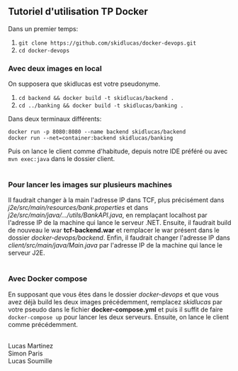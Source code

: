## Tutoriel d'utilisation TP Docker

Dans un premier temps:

1. `git clone https://github.com/skidlucas/docker-devops.git`
2. `cd docker-devops`


### Avec deux images en local

On supposera que skidlucas est votre pseudonyme.

1. `cd backend && docker build -t skidlucas/backend .`
2. `cd ../banking && docker build -t skidlucas/banking .` 

Dans deux terminaux différents:

`docker run -p 8080:8080 --name backend skidlucas/backend` <br />
`docker run --net=container:backend skidlucas/banking` 

Puis on lance le client comme d'habitude, depuis notre IDE préféré ou avec `mvn exec:java` dans le dossier client.
<br />
<br />

### Pour lancer les images sur plusieurs machines

Il faudrait changer à la main l'adresse IP dans TCF, plus précisément dans *j2e/src/main/resources/bank.properties* et dans *j2e/src/main/java/.../utils/BankAPI.java*, en remplaçant localhost par l'adresse IP de la machine qui lance le serveur .NET. Ensuite, il faudrait build de nouveau le war **tcf-backend.war** et remplacer le war présent dans le dossier *docker-devops/backend*. Enfin, il faudrait changer l'adresse IP dans *client/src/main/java/Main.java* par l'adresse IP de la machine qui lance le serveur J2E.
<br />
<br />


### Avec Docker compose

En supposant que vous êtes dans le dossier *docker-devops* et que vous avez déjà build les deux images précédemment, remplacez *skidlucas* par votre pseudo dans le fichier **docker-compose.yml** et puis il suffit de faire `docker-compose up` pour lancer les deux serveurs. Ensuite, on lance le client comme précédemment.
<br />
<br />

Lucas Martinez <br />
Simon Paris <br />
Lucas Soumille <br />

